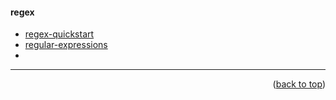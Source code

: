 <a name="topage"></a>

#### regex

* [regex-quickstart](https://www.rexegg.com/regex-quickstart.php)
* [regular-expressions](https://cheatography.com/davechild/cheat-sheets/regular-expressions/)
* 

-----

<p align="right">(<a href="#topage">back to top</a>)</p>
<br/>
<br/>
